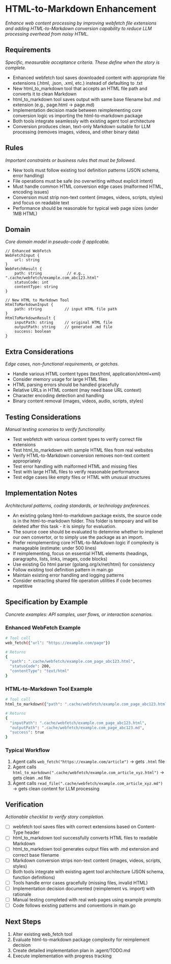 # HTML-to-Markdown Enhancement

*Enhance web content processing by improving webfetch file extensions and adding HTML-to-Markdown conversion capability to reduce LLM processing overhead from noisy HTML.*

## Requirements

*Specific, measurable acceptance criteria. These define when the story is complete.*

- Enhanced webfetch tool saves downloaded content with appropriate file extensions (.html, .json, .xml, etc.) instead of defaulting to .txt
- New html_to_markdown tool that accepts an HTML file path and converts it to clean Markdown
- html_to_markdown tool saves output with same base filename but .md extension (e.g., page.html → page.md)
- Implementation decision made between reimplementing core conversion logic vs importing the html-to-markdown package
- Both tools integrate seamlessly with existing agent tool architecture
- Conversion produces clean, text-only Markdown suitable for LLM processing (removes images, videos, and other binary data)

## Rules

*Important constraints or business rules that must be followed.*

- New tools must follow existing tool definition patterns (JSON schema, error handling)
- File operations must be safe (no overwriting without explicit intent)
- Must handle common HTML conversion edge cases (malformed HTML, encoding issues)
- Conversion must strip non-text content (images, videos, scripts, styles) and focus on readable text
- Performance should be reasonable for typical web page sizes (under 1MB HTML)

## Domain

*Core domain model in pseudo-code if applicable.*

```
// Enhanced WebFetch
WebFetchInput {
    url: string
}
WebFetchResult {
    path: string           // e.g., ".cache/webfetch/example.com_abc123.html"
    statusCode: int
    contentType: string
}

// New HTML to Markdown Tool
HtmlToMarkdownInput {
    path: string          // input HTML file path
}
HtmlToMarkdownResult {
    inputPath: string     // original HTML file
    outputPath: string    // generated .md file  
    success: boolean
}
```

## Extra Considerations

*Edge cases, non-functional requirements, or gotchas.*

- Handle various HTML content types (text/html, application/xhtml+xml)
- Consider memory usage for large HTML files
- HTML parsing errors should be handled gracefully
- Relative URLs in HTML content (may need base URL context)
- Character encoding detection and handling
- Binary content removal (images, videos, audio, scripts, styles)

## Testing Considerations

*Manual testing scenarios to verify functionality.*

- Test webfetch with various content types to verify correct file extensions
- Test html_to_markdown with sample HTML files from real websites
- Verify HTML-to-Markdown conversion removes non-text content appropriately
- Test error handling with malformed HTML and missing files
- Test with large HTML files to verify reasonable performance
- Test edge cases like empty files or HTML with unusual structures

## Implementation Notes

*Architectural patterns, coding standards, or technology preferences.*

- An existing golang html-to-markdown package exists, the source code is in the html-to-markdown folder. This folder is tempoary and will be deleted after this task - it is simply for evaluation. 
- The source coee should be evaluated to detemrine whether to implenet our own convertor, or to simply use the package as an import.
- Prefer reimplementing core HTML-to-Markdown logic if complexity is manageable (estimate: under 500 lines)
- If reimplementing, focus on essential HTML elements (headings, paragraphs, lists, links, images, code blocks)
- Use existing Go html parser (golang.org/x/net/html) for consistency
- Follow existing tool definition pattern in main.go
- Maintain existing error handling and logging patterns
- Consider extracting shared file operation utilities if code becomes repetitive

## Specification by Example

*Concrete examples: API samples, user flows, or interaction scenarios.*

### Enhanced WebFetch Example
```bash
# Tool call
web_fetch({"url": "https://example.com/page"})

# Returns
{
  "path": ".cache/webfetch/example.com_page_abc123.html",
  "statusCode": 200,
  "contentType": "text/html"
}
```

### HTML-to-Markdown Tool Example
```bash
# Tool call  
html_to_markdown({"path": ".cache/webfetch/example.com_page_abc123.html"})

# Returns
{
  "inputPath": ".cache/webfetch/example.com_page_abc123.html",
  "outputPath": ".cache/webfetch/example.com_page_abc123.md",
  "success": true
}
```

### Typical Workflow
1. Agent calls `web_fetch("https://example.com/article")` → gets `.html` file
2. Agent calls `html_to_markdown(".cache/webfetch/example.com_article_xyz.html")` → gets clean `.md` file
3. Agent calls `read_file(".cache/webfetch/example.com_article_xyz.md")` → gets clean content for LLM processing

## Verification

*Actionable checklist to verify story completion.*

- [ ] webfetch tool saves files with correct extensions based on Content-Type header
- [ ] html_to_markdown tool successfully converts HTML files to readable Markdown
- [ ] html_to_markdown tool generates output files with .md extension and correct base filename
- [ ] Markdown conversion strips non-text content (images, videos, scripts, styles)
- [ ] Both tools integrate with existing agent tool architecture (JSON schema, function definitions)
- [ ] Tools handle error cases gracefully (missing files, invalid HTML)
- [ ] Implementation decision documented (reimplement vs. import) with rationale
- [ ] Manual testing completed with real web pages using example prompts
- [ ] Code follows existing patterns and conventions in main.go

## Next Steps

1. Alter existing web_fetch tool
1. Evaluate html-to-markdown package complexity for reimplement decision
2. Create detailed implementation plan in .agent/TODO.md
3. Execute implementation with progress tracking